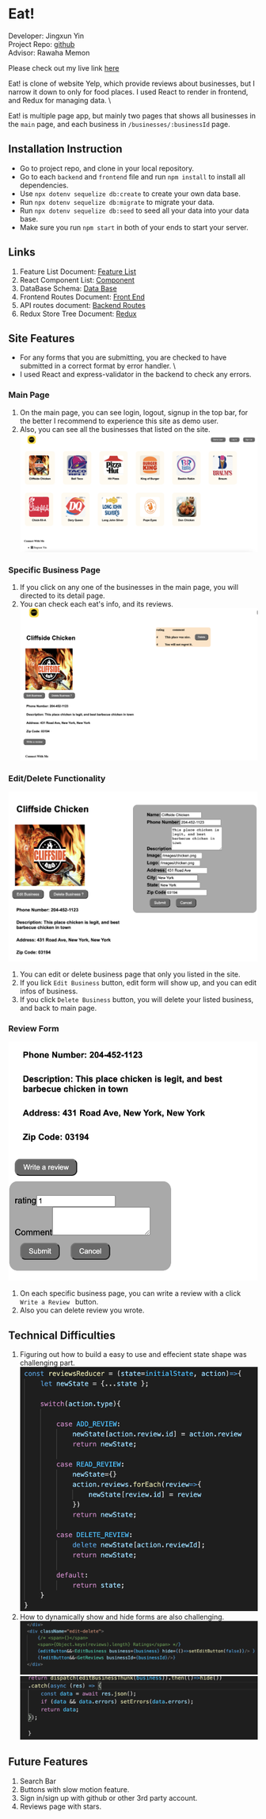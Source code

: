 # Eat!

Developer: Jingxun Yin \
Project Repo: [github](https://github.com/jxyin0513/SoloProject)\
Advisor: Rawaha Memon

Please check out my live link [here](https://yelpsoloproject.herokuapp.com)

Eat! is clone of website Yelp, which provide reviews about businesses, but I narrow it down to only for food places.
I used React to render in frontend, and Redux for managing data. \


Eat! is multiple page app, but mainly two pages that shows all businesses in the `main` page, and each business in ```/businesses/:businessId``` page.

## Installation Instruction

* Go to project repo, and clone in your local repository.
* Go to each `backend` and `frontend` file and run ```npm install``` to install all dependencies.
* Use ```npx dotenv sequelize db:create``` to create your own data base.
* Run ```npx dotenv sequelize db:migrate``` to migrate your data.
* Run ```npx dotenv sequelize db:seed``` to seed all your data into your data base.
* Make sure you run `npm start` in both of your ends to start your server.

## Links
1. Feature List Document: [Feature List](https://github.com/jxyin0513/SoloProject/wiki/Feature-List)
2. React Component List: [Component](https://github.com/jxyin0513/SoloProject/wiki/Component-List)
3. DataBase Schema: [Data Base](https://github.com/jxyin0513/SoloProject/wiki/DataBase-Schema)
4. Frontend Routes Document: [Front End](https://github.com/jxyin0513/SoloProject/wiki/Frontend-Routes)
5. API routes document: [Backend Routes](https://github.com/jxyin0513/SoloProject/wiki/API-Backend-Documents)
6. Redux Store Tree Document: [Redux](https://github.com/jxyin0513/SoloProject/wiki/State-Shape)

## Site Features

* For any forms that you are submitting, you are checked to have submitted in a correct format by error handler. \
* I used React and express-validator in the backend to check any errors.

### Main Page

1. On the main page, you can see login, logout, signup in the top bar, for the better I recommend to experience this site as demo user.
2. Also, you can see all the businesses that listed on the site.
![main](./images/freshmain.png)

### Specific Business Page

1. If you click on any one of the businesses in the main page, you will directed to its detail page.
2. You can check each eat's info, and its reviews.
![detail](./images/detailpage.png)

### Edit/Delete Functionality
![edit](./images/edit.png)
1. You can edit or delete business page that only you listed in the site.
2. If you lick ```Edit Business``` button, edit form will show up, and you can edit infos of business.
3. If you click ```Delete Business``` button, you will delete your listed business, and back to main page.

### Review Form
 ![review](./images/review.png)
 1. On each specific business page, you can write a review with a click ```Write a Review ``` button.
 2. Also you can delete review you wrote.

## Technical Difficulties
 1. Figuring out how to build a easy to use and effecient state shape was challenging part. \
  ![state-shape](./images/state-shape.png)
 2. How to dynamically show and hide forms are also challenging.\
  ![d](./images/hide.png) \
  ![d](./images/hide1.png)

## Future Features

1. Search Bar
2. Buttons with slow motion feature.
3. Sign in/sign up with github or other 3rd party account.
4. Reviews page with stars.
